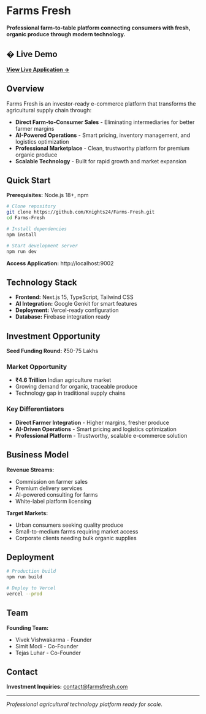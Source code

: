 # Farms Fresh

**Professional farm-to-table platform connecting consumers with fresh, organic produce through modern technology.**

## � Live Demo

**[View Live Application →](http://localhost:9002)**

## Overview

Farms Fresh is an investor-ready e-commerce platform that transforms the agricultural supply chain through:

- **Direct Farm-to-Consumer Sales** - Eliminating intermediaries for better farmer margins
- **AI-Powered Operations** - Smart pricing, inventory management, and logistics optimization
- **Professional Marketplace** - Clean, trustworthy platform for premium organic produce
- **Scalable Technology** - Built for rapid growth and market expansion

## Quick Start

**Prerequisites:** Node.js 18+, npm

```bash
# Clone repository
git clone https://github.com/Knights24/Farms-Fresh.git
cd Farms-Fresh

# Install dependencies
npm install

# Start development server
npm run dev
```

**Access Application:** http://localhost:9002

## Technology Stack

- **Frontend:** Next.js 15, TypeScript, Tailwind CSS
- **AI Integration:** Google Genkit for smart features
- **Deployment:** Vercel-ready configuration
- **Database:** Firebase integration ready

## Investment Opportunity

**Seed Funding Round:** ₹50-75 Lakhs

### Market Opportunity
- **₹4.6 Trillion** Indian agriculture market
- Growing demand for organic, traceable produce
- Technology gap in traditional supply chains

### Key Differentiators
- **Direct Farmer Integration** - Higher margins, fresher produce
- **AI-Driven Operations** - Smart pricing and logistics optimization
- **Professional Platform** - Trustworthy, scalable e-commerce solution

## Business Model

**Revenue Streams:**
- Commission on farmer sales
- Premium delivery services  
- AI-powered consulting for farms
- White-label platform licensing

**Target Markets:**
- Urban consumers seeking quality produce
- Small-to-medium farms requiring market access
- Corporate clients needing bulk organic supplies

## Deployment

```bash
# Production build
npm run build

# Deploy to Vercel
vercel --prod
```

## Team

**Founding Team:**
- Vivek Vishwakarma - Founder
- Simit Modi - Co-Founder  
- Tejas Luhar - Co-Founder

## Contact

**Investment Inquiries:** contact@farmsfresh.com

---

*Professional agricultural technology platform ready for scale.*
